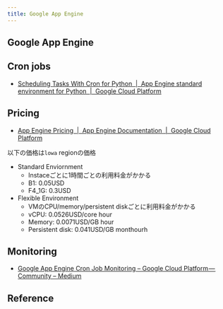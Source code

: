 ```yaml
---
title: Google App Engine
---
```


## Google App Engine

## Cron jobs
* [Scheduling Tasks With Cron for Python  |  App Engine standard environment for Python  |  Google Cloud Platform](https://cloud.google.com/appengine/docs/standard/python/config/cron)

## Pricing
* [App Engine Pricing  |  App Engine Documentation  |  Google Cloud Platform](https://cloud.google.com/appengine/pricing)

以下の価格は`lowa` regionの価格

* Standard Enviornment
    * Instaceごとに1時間ごとの利用料金がかかる
    * B1: 0.05USD
    * F4_1G: 0.3USD
* Flexible Environment
    * VMのCPU/memory/persistent diskごとに利用料金がかかる
    * vCPU: 0.0526USD/core hour
    * Memory: 0.0071USD/GB hour
    * Persistent disk: 0.041USD/GB monthourh


## Monitoring
* [Google App Engine Cron Job Monitoring – Google Cloud Platform — Community – Medium](https://medium.com/google-cloud/google-app-engine-cron-job-monitoring-bbf5c2ed6ca3)


## Reference
